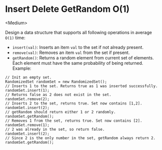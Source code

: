 # Insert Delete GetRandom O(1)

\<Medium>

Design a data structure that supports all following operations in average `O(1)`
time:
- `insert(val)`: Inserts an item `val` to the set if not already present.
- `remove(val)`: Removes an item `val` from the set if present.
- `getRandom()`: Returns a random element from current set of elements. Each
  element must have the same probability of being returned.
Example:

```
// Init an empty set.
RandomizedSet randomSet = new RandomizedSet();
// Inserts 1 to the set. Returns true as 1 was inserted successfully.
randomSet.insert(1);
// Returns false as 2 does not exist in the set.
randomSet.remove(2);
// Inserts 2 to the set, returns true. Set now contains [1,2].
randomSet.insert(2);
// getRandom should return either 1 or 2 randomly.
randomSet.getRandom();
// Removes 1 from the set, returns true. Set now contains [2].
randomSet.remove(1);
// 2 was already in the set, so return false.
randomSet.insert(2);
// Since 2 is the only number in the set, getRandom always return 2.
randomSet.getRandom();
```
